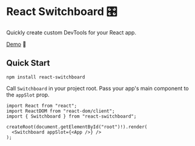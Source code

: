# React Switchboard 🎛

Quickly create custom DevTools for your React app.

[Demo](https://switchboard-beta.vercel.app/) 🚀

## Quick Start

```
npm install react-switchboard
```

Call `Switchboard` in your project root. Pass your app's main component to the `appSlot` prop.

```tsx
import React from "react";
import ReactDOM from "react-dom/client";
import { Switchboard } from "react-switchboard";

createRoot(document.getElementById("root")!).render(
  <Switchboard appSlot={<App />} />
);
```
